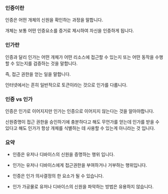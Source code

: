 ### 인증이란
인증은 어떤 개체의 신원을 확인하는 과정을 말합니다.  

개체는 보통 어떤 인증요소를 증거로 제시하여 자신을 인증하게 됩니다.  

### 인가란
인증과 달리 인가는 어떤 개체가 어떤 리소스에 접근할 수 있는지 또는 어떤 동작을 수행할 수 있는지를 검증하는 것을 말합니다.  

즉, 접근 권한을 얻는 일을 말합니다.  

인터넷에서는 흔히 일반적으로 토큰이라는 것으로 인가를 다룹니다.  

### 인증 vs 인가
인증은 인가로 이어지지만 인가는 인증으로 이어지지 않는다는 것을 알아야합니다.  

신원증명이 접근 권한을 승인하기에 충분하다고 해도 무언가를 얻는데 인가를 받을 수 있다고 해도 인가가 항상 개체를 식별하는 데 사용할 수 있는게 아니라는 것 입니다.

### 요약
* 인증은 유저나 디바이스의 신원을 증명하는 행위 입니다.

* 인가는 유저나 디바이스에게 접근권한을 부여하거나 거부하는 행위입니다.

* 인증은 인가 의사결정의 한 요소가 될 수 있습니다.

* 인가 가공물로 유저나 디바이스의 신원을 파악하는 방법은 유용하지 않습니다.